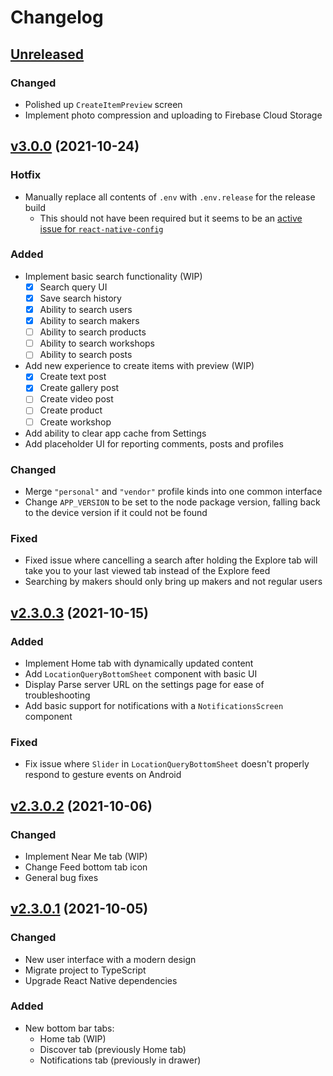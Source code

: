 # Changelog

## [Unreleased]

### Changed

- Polished up `CreateItemPreview` screen
- Implement photo compression and uploading to Firebase Cloud Storage

## [v3.0.0] (2021-10-24)

### Hotfix

- Manually replace all contents of `.env` with `.env.release` for the release
  build
  - This should not have been required but it seems to be an [active issue for
    `react-native-config`](https://github.com/luggit/react-native-config/issues/616)

### Added

- Implement basic search functionality (WIP)
  - [x] Search query UI
  - [x] Save search history
  - [x] Ability to search users
  - [x] Ability to search makers
  - [ ] Ability to search products
  - [ ] Ability to search workshops
  - [ ] Ability to search posts
- Add new experience to create items with preview (WIP)
  - [x] Create text post
  - [x] Create gallery post
  - [ ] Create video post
  - [ ] Create product
  - [ ] Create workshop
- Add ability to clear app cache from Settings
- Add placeholder UI for reporting comments, posts and profiles

### Changed

- Merge `"personal"` and `"vendor"` profile kinds into one common interface
- Change `APP_VERSION` to be set to the node package version, falling back to
  the device version if it could not be found

### Fixed

- Fixed issue where cancelling a search after holding the Explore tab will take
  you to your last viewed tab instead of the Explore feed
- Searching by makers should only bring up makers and not regular users

## [v2.3.0.3] (2021-10-15)

### Added

- Implement Home tab with dynamically updated content
- Add `LocationQueryBottomSheet` component with basic UI
- Display Parse server URL on the settings page for ease of troubleshooting
- Add basic support for notifications with a `NotificationsScreen` component

### Fixed

- Fix issue where `Slider` in `LocationQueryBottomSheet` doesn't properly
  respond to gesture events on Android

## [v2.3.0.2] (2021-10-06)

### Changed

- Implement Near Me tab (WIP)
- Change Feed bottom tab icon
- General bug fixes

## [v2.3.0.1] (2021-10-05)

### Changed

- New user interface with a modern design
- Migrate project to TypeScript
- Upgrade React Native dependencies

### Added

- New bottom bar tabs:
  - Home tab (WIP)
  - Discover tab (previously Home tab)
  - Notifications tab (previously in drawer)

[unreleased]: https://github.com/discovrr-io/discovrr-app/compare/v3.0.0...HEAD
[v3.0.0]: https://github.com/discovrr-io/discovrr-app/compare/v2.3.0.3...v3.0.0
[v2.3.0.3]: https://github.com/discovrr-io/discovrr-app/compare/v2.3.0.2...v2.3.0.3
[v2.3.0.2]: https://github.com/discovrr-io/discovrr-app/compare/v2.3.0.1...v2.3.0.2
[v2.3.0.1]: https://github.com/discovrr-io/discovrr-app/releases/tag/v2.3.0.1
